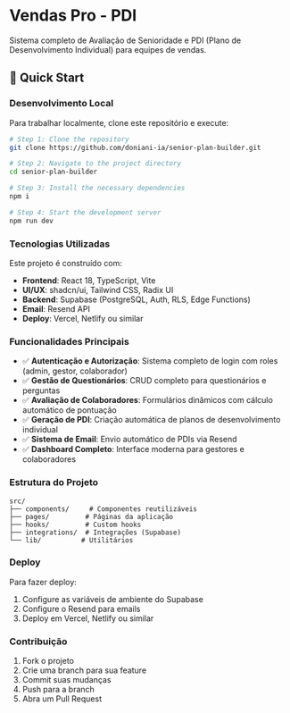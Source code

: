 # Vendas Pro - PDI

Sistema completo de Avaliação de Senioridade e PDI (Plano de Desenvolvimento Individual) para equipes de vendas.

## 🚀 Quick Start

### Desenvolvimento Local

Para trabalhar localmente, clone este repositório e execute:

```sh
# Step 1: Clone the repository
git clone https://github.com/doniani-ia/senior-plan-builder.git

# Step 2: Navigate to the project directory
cd senior-plan-builder

# Step 3: Install the necessary dependencies
npm i

# Step 4: Start the development server
npm run dev
```

### Tecnologias Utilizadas

Este projeto é construído com:

- **Frontend**: React 18, TypeScript, Vite
- **UI/UX**: shadcn/ui, Tailwind CSS, Radix UI
- **Backend**: Supabase (PostgreSQL, Auth, RLS, Edge Functions)
- **Email**: Resend API
- **Deploy**: Vercel, Netlify ou similar

### Funcionalidades Principais

- ✅ **Autenticação e Autorização**: Sistema completo de login com roles (admin, gestor, colaborador)
- ✅ **Gestão de Questionários**: CRUD completo para questionários e perguntas
- ✅ **Avaliação de Colaboradores**: Formulários dinâmicos com cálculo automático de pontuação
- ✅ **Geração de PDI**: Criação automática de planos de desenvolvimento individual
- ✅ **Sistema de Email**: Envio automático de PDIs via Resend
- ✅ **Dashboard Completo**: Interface moderna para gestores e colaboradores

### Estrutura do Projeto

```
src/
├── components/     # Componentes reutilizáveis
├── pages/         # Páginas da aplicação
├── hooks/         # Custom hooks
├── integrations/  # Integrações (Supabase)
└── lib/          # Utilitários
```

### Deploy

Para fazer deploy:

1. Configure as variáveis de ambiente do Supabase
2. Configure o Resend para emails
3. Deploy em Vercel, Netlify ou similar

### Contribuição

1. Fork o projeto
2. Crie uma branch para sua feature
3. Commit suas mudanças
4. Push para a branch
5. Abra um Pull Request
